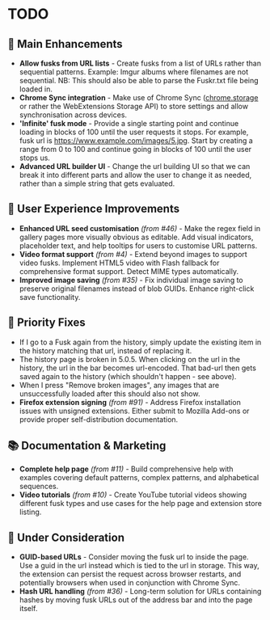 # TODO

## 🚀 Main Enhancements

- **Allow fusks from URL lists** - Create fusks from a list of URLs rather than sequential patterns. Example: Imgur albums where filenames are not sequential. NB: This should also be able to parse the Fuskr.txt file being loaded in.
- **Chrome Sync integration** - Make use of Chrome Sync ([chrome.storage](https://developer.chrome.com/extensions/storage) or rather the WebExtensions Storage API) to store settings and allow synchronisation across devices.
- **'Infinite' fusk mode** - Provide a single starting point and continue loading in blocks of 100 until the user requests it stops. For example, fusk url is https://www.example.com/images/5.jpg. Start by creating a range from 0 to 100 and continue going in blocks of 100 until the user stops us.
- **Advanced URL builder UI** - Change the url building UI so that we can break it into different parts and allow the user to change it as needed, rather than a simple string that gets evaluated.

## 🔧 User Experience Improvements

- **Enhanced URL seed customisation** *(from #46)* - Make the regex field in gallery pages more visually obvious as editable. Add visual indicators, placeholder text, and help tooltips for users to customise URL patterns.
- **Video format support** *(from #4)* - Extend beyond images to support video fusks. Implement HTML5 video with Flash fallback for comprehensive format support. Detect MIME types automatically.
- **Improved image saving** *(from #35)* - Fix individual image saving to preserve original filenames instead of blob GUIDs. Enhance right-click save functionality.

## 🚨 Priority Fixes

- If I go to a Fusk again from the history, simply update the existing item in the history matching that url, instead of replacing it.
- The history page is broken in 5.0.5. When clicking on the url in the history, the url in the bar becomes url-encoded. That bad-url then gets saved again to the history (which shouldn't happen - see above).
- When I press "Remove broken images", any images that are unsuccessfully loaded after this should also not show.
- **Firefox extension signing** *(from #91)* - Address Firefox installation issues with unsigned extensions. Either submit to Mozilla Add-ons or provide proper self-distribution documentation.

## 📚 Documentation & Marketing

- **Complete help page** *(from #11)* - Build comprehensive help with examples covering default patterns, complex patterns, and alphabetical sequences.
- **Video tutorials** *(from #10)* - Create YouTube tutorial videos showing different fusk types and use cases for the help page and extension store listing.

## 🤔 Under Consideration

- **GUID-based URLs** - Consider moving the fusk url to inside the page. Use a guid in the url instead which is tied to the url in storage. This way, the extension can persist the request across browser restarts, and potentially browsers when used in conjunction with Chrome Sync.
- **Hash URL handling** *(from #36)* - Long-term solution for URLs containing hashes by moving fusk URLs out of the address bar and into the page itself.

